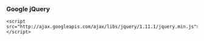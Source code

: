 ### Google jQuery

    <script src="http://ajax.googleapis.com/ajax/libs/jquery/1.11.1/jquery.min.js"></script>
